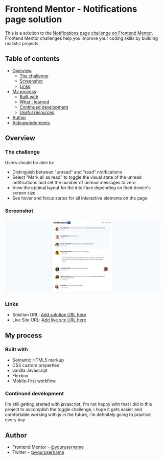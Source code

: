 # Frontend Mentor - Notifications page solution

This is a solution to the [Notifications page challenge on Frontend Mentor](https://www.frontendmentor.io/challenges/notifications-page-DqK5QAmKbC). Frontend Mentor challenges help you improve your coding skills by building realistic projects. 

## Table of contents

- [Overview](#overview)
  - [The challenge](#the-challenge)
  - [Screenshot](#screenshot)
  - [Links](#links)
- [My process](#my-process)
  - [Built with](#built-with)
  - [What I learned](#what-i-learned)
  - [Continued development](#continued-development)
  - [Useful resources](#useful-resources)
- [Author](#author)
- [Acknowledgments](#acknowledgments)


## Overview

### The challenge

Users should be able to:

- Distinguish between "unread" and "read" notifications
- Select "Mark all as read" to toggle the visual state of the unread notifications and set the number of unread messages to zero
- View the optimal layout for the interface depending on their device's screen size
- See hover and focus states for all interactive elements on the page

### Screenshot

![](./notification-page-screen-shot.png)



### Links

- Solution URL: [Add solution URL here](https://github.com/uvdevelop26/notifications-page.git)
- Live Site URL: [Add live site URL here](https://your-live-site-url.com)

## My process

### Built with

- Semantic HTML5 markup
- CSS custom properties
- vanilla Javascript
- Flexbox
- Mobile-first workflow



### Continued development

i'm still getting started with javascript, i'm not happy with that i did in this project to accomplish the toggle challenge, i hope it gets easier and comfortable working with js in the future, i'm definitely going to practice every day



## Author

- Frontend Mentor - [@yourusername](https://www.frontendmentor.io/profile/uvdevelop26)
- Twitter - [@yourusername](https://www.twitter.com/betovillalbapy)


